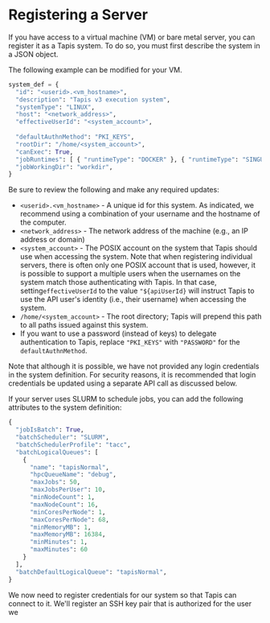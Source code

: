 # Registering a Server
If you have access to a virtual machine (VM) or bare metal server, you can register
it as a Tapis system. To do so, you must first describe the system in a JSON object.

The following example can be modified for your VM.

``` python
system_def = {
  "id": "<userid>.<vm_hostname>",
  "description": "Tapis v3 execution system",
  "systemType": "LINUX",
  "host": "<network_address>",
  "effectiveUserId": "<system_account>",
  
  "defaultAuthnMethod": "PKI_KEYS",
  "rootDir": "/home/<system_account>",
  "canExec": True,
  "jobRuntimes": [ { "runtimeType": "DOCKER" }, { "runtimeType": "SINGULARITY" } ],
  "jobWorkingDir": "workdir",
}
```
Be sure to review the following and make any required updates:
* `<userid>.<vm_hostname>` - A unique id for this system. As indicated, we recommend using
a combination of your username and the hostname of the computer.
* `<network_address>` - The network address of the machine (e.g., an IP address or domain)
* `<system_account>` - The POSIX account on the system that Tapis should use when 
accessing the system. Note that when registering individual servers, there is often only
one POSIX account that is used, however, it is possible to support a multiple users when 
the usernames on the system match those authenticating with Tapis. In that case,
setting`effectiveUserId` to the value `"${apiUserId}` will instruct Tapis to use the API
user's identity (i.e., their username) when accessing the system.
* `/home/<system_account>` - The root directory; Tapis will prepend this path to all paths issued
against this system.
* If you want to use a password (instead of keys) to delegate authentication to Tapis, replace
`"PKI_KEYS"` with `"PASSWORD"` for the `defaultAuthnMethod`.

Note that although it is possible, we have not provided any login
credentials in the system definition. For security reasons, it is recommended that login credentials 
be updated using a separate API call as discussed below.

If your server uses SLURM to schedule jobs, you can add the following attributes to the
system definition:
```python
{
  "jobIsBatch": True,
  "batchScheduler": "SLURM",
  "batchSchedulerProfile": "tacc",
  "batchLogicalQueues": [
    {
      "name": "tapisNormal",
      "hpcQueueName": "debug",
      "maxJobs": 50,
      "maxJobsPerUser": 10,
      "minNodeCount": 1,
      "maxNodeCount": 16,
      "minCoresPerNode": 1,
      "maxCoresPerNode": 68,
      "minMemoryMB": 1,
      "maxMemoryMB": 16384,
      "minMinutes": 1,
      "maxMinutes": 60
    }
  ],
  "batchDefaultLogicalQueue": "tapisNormal",
}
```

We now need to register credentials for our system so that Tapis can connect to it. We'll
register an SSH key pair that is authorized for the user we